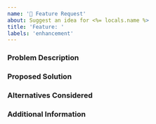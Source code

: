 ```yaml
---
name: '🚀 Feature Request'
about: Suggest an idea for <%= locals.name %>
title: 'Feature: '
labels: 'enhancement'
---
```


### Problem Description

<!-- Is your feature request related to a problem? Please add a clear and concise description of what the problem is. -->

### Proposed Solution

<!-- Describe the solution you'd like in a clear and concise manner -->

### Alternatives Considered

<!-- A clear and concise description of any alternative solutions or features you've considered. -->

### Additional Information

<!-- Add any other context about the problem here. -->

